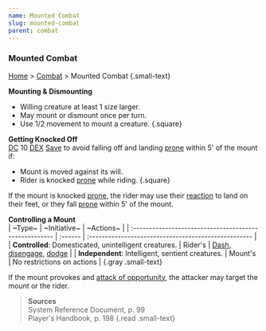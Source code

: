 ```yaml
---
name: Mounted Combat
slug: mounted-combat
parent: combat
---
```

### Mounted Combat
[Home](dm-operations-center) > [Combat](combat) > Mounted Combat {.small-text}

**Mounting & Dismounting**
- Willing creature at least 1 size larger.
- May mount or dismount once per turn.
- Use 1/2 movement to mount a creature.
{.square}

**Getting Knocked Off**<br/>
[DC](difficulty-class) 10 [DEX](DEXTERITY) [Save](saving-throw) to avoid falling off and landing [prone](prone) within 5' of the mount if:
- Mount is moved against its will.
- Rider is knocked [prone](prone) while riding.
{.square}

If the mount is knocked [prone](prone), the rider may use their [reaction](reaction) to land on their feet, or they fall [prone](prone) within 5' of the mount.

**Controlling a Mount**<br/>
| ~Type~                                                 | ~Initiative~ | ~Actions~                                       |
| :----------------------------------------------------- | :------ | :--------------------------------------------------- |
| **Controlled**: Domesticated, unintelligent creatures. | Rider's | [Dash](dash), [disengage](disengage), [dodge](dodge) |
| **Independent**: Intelligent, sentient creatures.      | Mount's | No restrictions on actions                           |
{.gray .small-text}

If the mount provokes and [attack of opportunity](opportunity-attack), the attacker may target the mount or the rider.

> **Sources** <br/>
> System Reference Document, p. 99<br/>
> Player's Handbook, p. 198
{.read .small-text}